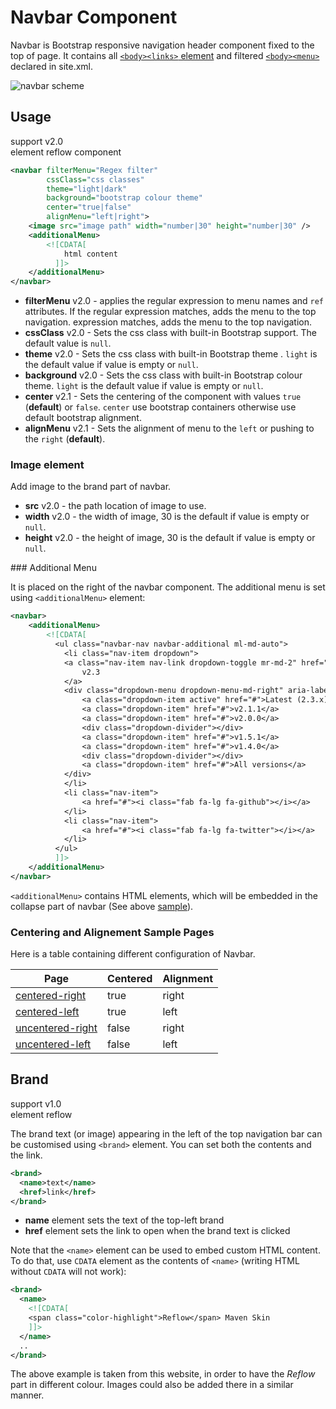 # Navbar Component

Navbar is Bootstrap responsive navigation header component fixed to the top of page. It contains all [`<body><links>` element][site-links] and filtered [`<body><menu>`][site-menus] declared in site.xml.

![navbar scheme](images/navbar-scheme.png)

## Usage

support <span class="badge badge-primary">v2.0</span><br/>
element <span class="badge badge-secondary">reflow</span> <span class="badge badge-info">component</span>

```xml
<navbar filterMenu="Regex filter"
        cssClass="css classes"
        theme="light|dark"
        background="bootstrap colour theme"
        center="true|false"
        alignMenu="left|right">
    <image src="image path" width="number|30" height="number|30" />
    <additionalMenu>
        <![CDATA[
            html content
          ]]>
    </additionalMenu>
</navbar>
```

- **filterMenu** <span class="badge badge-light">v2.0</span> - applies the regular expression to menu names and `ref` attributes. If the regular expression matches, adds the menu to the top navigation.
    expression matches, adds the menu to the top navigation.
- **cssClass** <span class="badge badge-light">v2.0</span> - Sets the css class with built-in Bootstrap support. The default value is `null`.
- **theme** <span class="badge badge-light">v2.0</span> - Sets the css class with built-in Bootstrap theme . `light` is the default value if value is empty or `null`.
- **background** <span class="badge badge-light">v2.0</span> - Sets the css class with built-in Bootstrap colour theme. `light` is the default value if value is empty or `null`.
- **center** <span class="badge badge-light">v2.1</span> - Sets the centering of the component with values `true`  (**default**) or `false`. `center` use bootstrap containers otherwise use default bootstrap alignment.
- **alignMenu** <span class="badge badge-light">v2.1</span> - Sets the alignment of menu to the `left` or pushing to the `right` (**default**).

### Image element

Add image to the brand part of navbar.

- **src** <span class="badge badge-light">v2.0</span> - the path location of image to use.
- **width** <span class="badge badge-light">v2.0</span> - the width of image, 30 is the default if value is empty or `null`.
- **height** <span class="badge badge-light">v2.0</span> - the height of image, 30 is the default if value is empty or `null`.

### Additional Menu

It is placed on the right of the navbar component. The additional menu is set using `<additionalMenu>` element:

```xml
<navbar>
    <additionalMenu>
        <![CDATA[
          <ul class="navbar-nav navbar-additional ml-md-auto">
            <li class="nav-item dropdown">
            <a class="nav-item nav-link dropdown-toggle mr-md-2" href="#" id="m-versions" data-toggle="dropdown" aria-haspopup="true" aria-expanded="false">
                v2.3
            </a>
            <div class="dropdown-menu dropdown-menu-md-right" aria-labelledby="bd-versions">
                <a class="dropdown-item active" href="#">Latest (2.3.x)</a>
                <a class="dropdown-item" href="#">v2.1.1</a>
                <a class="dropdown-item" href="#">v2.0.0</a>
                <div class="dropdown-divider"></div>
                <a class="dropdown-item" href="#">v1.5.1</a>
                <a class="dropdown-item" href="#">v1.4.0</a>
                <div class="dropdown-divider"></div>
                <a class="dropdown-item" href="#">All versions</a>
            </div>
            </li>
            <li class="nav-item">
                <a href="#"><i class="fab fa-lg fa-github"></i></a>
            </li>
            <li class="nav-item">
                <a href="#"><i class="fab fa-lg fa-twitter"></i></a>
            </li>
          </ul>
          ]]>
    </additionalMenu>
</navbar>
```

`<additionalMenu>` contains HTML elements, which will be embedded in the collapse part of navbar (See above [sample](test/navbar-additional-menu.html)).

### Centering and Alignement Sample Pages

Here is a table containing different configuration of Navbar.

| Page                                                  | Centered | Alignment |
|-------------------------------------------------------|----------|-----------|
| [centered-right](test/navbar-centered-right.html)     | true     | right     |
| [centered-left](test/navbar-centered-left.html)       | true     | left      |
| [uncentered-right](test/navbar-uncentered-right.html) | false    | right     |
| [uncentered-left](test/navbar-uncentered-left.html)   | false    | left      |

## Brand

support <span class="badge badge-primary">v1.0</span><br/>
element <span class="badge badge-secondary">reflow</span>

The brand text (or image) appearing in the left of the top navigation bar can be customised using
`<brand>` element. You can set both the contents and the link.

```xml
<brand>
  <name>text</name>
  <href>link</href>
</brand>
```

- **name** element sets the text of the top-left brand
- **href** element sets the link to open when the brand text is clicked

Note that the `<name>` element can be used to embed custom HTML content. To do that, use `CDATA`
element as the contents of `<name>` (writing HTML without `CDATA` will not work):

```xml
<brand>
  <name>
    <![CDATA[
    <span class="color-highlight">Reflow</span> Maven Skin
    ]]>
  </name>
  ..
</brand>
```

The above example is taken from this website, in order to have the _Reflow_ part in different
colour. Images could also be added there in a similar manner.

[site-menus]: http://maven.apache.org/plugins/maven-site-plugin/examples/sitedescriptor.html#Including_Generated_Content
[site-links]: http://maven.apache.org/plugins/maven-site-plugin/examples/sitedescriptor.html#Links
